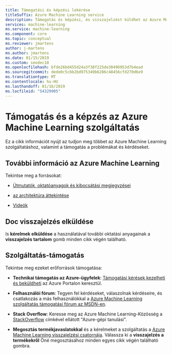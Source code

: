 ```yaml
---
title: Támogatási és képzési lekérése
titleSuffix: Azure Machine Learning service
description: Támogatás és képzési, és visszajelzést küldhet az Azure Machine Learning szolgáltatás
services: machine-learning
ms.service: machine-learning
ms.component: core
ms.topic: conceptual
ms.reviewer: jmartens
author: j-martens
ms.author: jmartens
ms.date: 01/15/2019
ms.custom: seodec18
ms.openlocfilehash: bfde26bd455d24a3f38f225de30496953d7b4ead
ms.sourcegitcommit: dede0c5cbb2bd975349b6286c48456cfd270d6e9
ms.translationtype: MT
ms.contentlocale: hu-HU
ms.lasthandoff: 01/16/2019
ms.locfileid: "54329905"
---
```

# <a name="get-support-and-training-for-azure-machine-learning-service"></a>Támogatás és a képzés az Azure Machine Learning szolgáltatás

Ez a cikk információt nyújt az tudjon meg többet az Azure Machine Learning szolgáltatáshoz, valamint a támogatás a problémákat és kérdéseket. 

## <a name="learn-more-about-azure-machine-learning"></a>További információ az Azure Machine Learning

Tekintse meg a forrásokat:
+ [Útmutatók, oktatóanyagok és kibocsátási megjegyzései](../service/index.yml)

+ [az architektúra áttekintése](../service/concept-azure-machine-learning-architecture.md)

+ [Videók](https://azure.microsoft.com/resources/videos/index/?services=machine-learning)

## <a name="submit-doc-feedback"></a>Doc visszajelzés elküldése 

Is **kérelmek elküldése** a használatával további oktatási anyagainak a **visszajelzés tartalom** gomb minden cikk végén található.

## <a name="get-service-support"></a>Szolgáltatás-támogatás 

Tekintse meg ezeket erőforrások támogatása:

+ **Technikai támogatás az Azure-ügyfelek**: [Támogatási kérések kezelheti és beküldheti](https://docs.microsoft.com/azure/azure-supportability/how-to-create-azure-support-request) az Azure Portalon keresztül.

+ **Felhasználói fórum**: Tegyen fel kérdéseket, válaszolnak kérdéseire, és csatlakozás a más felhasználókkal a [Azure Machine Learning szolgáltatás támogatási fórum az MSDN-en](https://aka.ms/aml-forum-service).

+ **Stack Overflow**: Keresse meg az Azure Machine Learning-Közösség a [StackOverflow](https://stackoverflow.com/questions/tagged/azure-machine-learning) címkével ellátott "Azure-gépi tanulási".

+ **Megosztás termékjavaslatokkal** és a kérelmeket a szolgáltatás a [Azure Machine Learning visszajelzési csatornája](https://feedback.azure.com/forums/257792-machine-learning). Válassza ki a **visszajelzés a termékekről** Öné megosztásához minden egyes cikk végén található gombra. 
